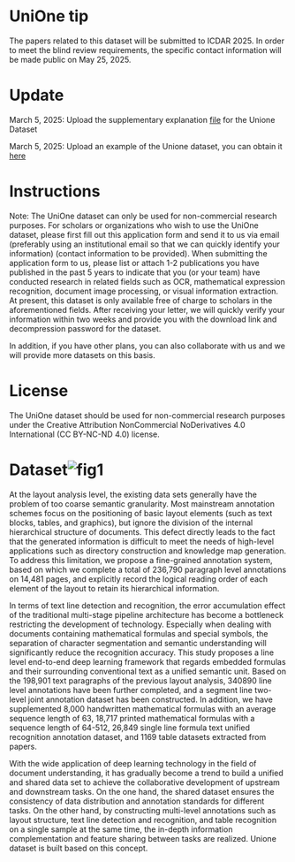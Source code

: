 # UniOne tip

The papers related to this dataset will be submitted to ICDAR 2025. In order to meet the blind review requirements, the specific contact information will be made public on May 25, 2025.

# Update

March 5, 2025: Upload the supplementary explanation [file](https://github.com/MaxTEX310/UniOne/blob/main/SupplementaryMaterials/UniOne%20Supplementary%20Materials.pdf)  for the Unione Dataset

March 5, 2025: Upload an example of the Unione dataset, you can obtain it [here](https://drive.google.com/file/d/1qtyFW03FMDnDGGH-SNXyru378UEI4Wal/view?usp=sharing)


# Instructions

Note: The UniOne dataset can only be used for non-commercial research purposes. For scholars or organizations who wish to use the UniOne dataset, please first fill out this application form and send it to us via email (preferably using an institutional email so that we can quickly identify your information) (contact information to be provided). When submitting the application form to us, please list or attach 1-2 publications you have published in the past 5 years to indicate that you (or your team) have conducted research in related fields such as OCR, mathematical expression recognition, document image processing, or visual information extraction. At present, this dataset is only available free of charge to scholars in the aforementioned fields. After receiving your letter, we will quickly verify your information within two weeks and provide you with the download link and decompression password for the dataset.

In addition, if you have other plans, you can also collaborate with us and we will provide more datasets on this basis.

# License

The UniOne dataset should be used for non-commercial research purposes under the Creative Attribution NonCommercial NoDerivatives 4.0 International (CC BY-NC-ND 4.0) license.

# Dataset![fig1](https://github.com/user-attachments/assets/54d0e8f1-baed-4104-9b81-5ffc2e6dfae9)

At the layout analysis level, the existing data sets generally have the problem of too coarse semantic granularity. Most mainstream annotation schemes focus on the positioning of basic layout elements (such as text blocks, tables, and graphics), but ignore the division of the internal hierarchical structure of documents. This defect directly leads to the fact that the generated information is difficult to meet the needs of high-level applications such as directory construction and knowledge map generation. To address this limitation, we propose a fine-grained annotation system, based on which we complete a total of 236,790 paragraph level annotations on 14,481 pages, and explicitly record the logical reading order of each element of the layout to retain its hierarchical information.

In terms of text line detection and recognition, the error accumulation effect of the traditional multi-stage pipeline architecture has become a bottleneck restricting the development of technology. Especially when dealing with documents containing mathematical formulas and special symbols, the separation of character segmentation and semantic understanding will significantly reduce the recognition accuracy. This study proposes a line level end-to-end deep learning framework that regards embedded formulas and their surrounding conventional text as a unified semantic unit. Based on the 198,901 text paragraphs of the previous layout analysis, 340890 line level annotations have been further completed, and a segment line two-level joint annotation dataset has been constructed. In addition, we have supplemented 8,000 handwritten mathematical formulas with an average sequence length of 63, 18,717 printed mathematical formulas with a sequence length of 64-512, 26,849 single line formula text unified recognition annotation dataset, and 1169 table datasets extracted from papers.

With the wide application of deep learning technology in the field of document understanding, it has gradually become a trend to build a unified and shared data set to achieve the collaborative development of upstream and downstream tasks. On the one hand, the shared dataset ensures the consistency of data distribution and annotation standards for different tasks. On the other hand, by constructing multi-level annotations such as layout structure, text line detection and recognition, and table recognition on a single sample at the same time, the in-depth information complementation and feature sharing between tasks are realized. Unione dataset is built based on this concept.
